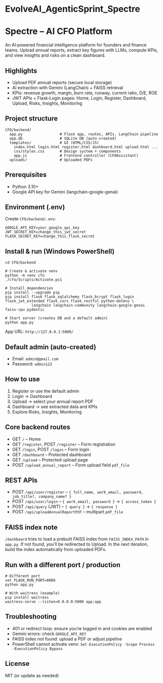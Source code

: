 # EvolveAI_AgenticSprint_Spectre

Spectre – AI CFO Platform
=========================

An AI‑powered financial intelligence platform for founders and finance teams. Upload annual reports, extract key figures with LLMs, compute KPIs, and view insights and risks on a clean dashboard.

Highlights
----------
- Upload PDF annual reports (secure local storage)
- AI extraction with Gemini (LangChain) + FAISS retrieval
- KPIs: revenue growth, margin, burn rate, runway, current ratio, D/E, ROE
- JWT APIs + Flask‑Login pages: Home, Login, Register, Dashboard, Upload, Risks, Insights, Monitoring

Project structure
-----------------
```
CFO/backend/
  app.py                 # Flask app, routes, APIs, LangChain pipeline
  app.db                 # SQLite DB (auto-created)
  templates/             # UI (HTML/CSS/JS)
    index.html login.html register.html dashboard.html upload.html ...
    css/styles.css       # Design system + components
    app.js               # Frontend controller (CFOAssistant)
  uploads/               # Uploaded PDFs
```

Prerequisites
-------------
- Python 3.10+
- Google API key for Gemini (langchain-google-genai)

Environment (.env)
------------------
Create `CFO/backend/.env`:
```
GOOGLE_API_KEY=your_google_api_key
JWT_SECRET_KEY=change_this_jwt_secret
FLASK_SECRET_KEY=change_this_flask_secret
```

Install & run (Windows PowerShell)
----------------------------------
```
cd CFO/backend

# Create & activate venv
python -m venv cfo
./cfo/Scripts/Activate.ps1

# Install dependencies
pip install --upgrade pip
pip install flask flask_sqlalchemy flask_bcrypt flask_login flask_jwt_extended flask_cors flask_restful python-dotenv \
            langchain langchain-community langchain-google-genai faiss-cpu pydantic

# Start server (creates DB and a default admin)
python app.py
```
App URL: `http://127.0.0.1:5000/`

Default admin (auto-created)
----------------------------
- Email: `admin@gmail.com`
- Password: `admin123`

How to use
----------
1) Register or use the default admin
2) Login → Dashboard
3) Upload → select your annual report PDF
4) Dashboard → see extracted data and KPIs
5) Explore Risks, Insights, Monitoring

Core backend routes
-------------------
- GET `/` – Home
- GET `/register`, POST `/register` – Form registration
- GET `/login`, POST `/login` – Form login
- GET `/dashboard` – Protected dashboard
- GET `/upload` – Protected upload page
- POST `/upload_annual_report` – Form upload field `pdf_file`

REST APIs
---------
- POST `/api/user/register` – `{ full_name, work_email, password, job_title?, company_name? }`
- POST `/api/user/login` – `{ work_email, password }` → `{ access_token }`
- POST `/api/query` (JWT) – `{ query }` → `{ response }`
- POST `/api/uploadAnnualReportPdf` – multipart `pdf_file`

FAISS index note
----------------
`/dashboard` tries to load a prebuilt FAISS index from `FAISS_INDEX_PATH` in `app.py`. If not found, you’ll be redirected to Upload. In the next iteration, build the index automatically from uploaded PDFs.

Run with a different port / production
--------------------------------------
```
# Different port
set FLASK_RUN_PORT=8080
python app.py

# With waitress (example)
pip install waitress
waitress-serve --listen=0.0.0.0:5000 app:app
```

Troubleshooting
---------------
- 401 or redirect loop: ensure you’re logged in and cookies are enabled
- Gemini errors: check `GOOGLE_API_KEY`
- FAISS index not found: upload a PDF or adjust pipeline
- PowerShell cannot activate venv: `Set-ExecutionPolicy -Scope Process -ExecutionPolicy Bypass`

License
-------
MIT (or update as needed)
